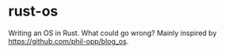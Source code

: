# rust-os
Writing an OS in Rust. What could go wrong? Mainly inspired by https://github.com/phil-opp/blog_os.
